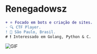 
#                                                                    Renegadowsz



```diff
+ ⭐ Focado em bots e criação de sites.
- 🔍 CTF Player.
! 📍 São Paulo, Brasil.
# ❗ Interessado em Golang, Python & C.
```

<img align="center" alt="GIF" src="https://cdn.discordapp.com/attachments/775166243212754945/806671657111650384/ezgif.com-gif-maker.jpg"/>











 
